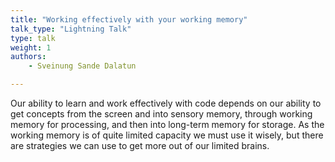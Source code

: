 ```yaml
---
title: "Working effectively with your working memory"
talk_type: "Lightning Talk"
type: talk
weight: 1
authors:
    - Sveinung Sande Dalatun

---
```

Our ability to learn and work effectively with code depends on our ability to get concepts from the screen and into sensory memory, through working memory for processing, and then into long-term memory for storage. As the working memory is of quite limited capacity we must use it wisely, but there are strategies we can use to get more out of our limited brains.

